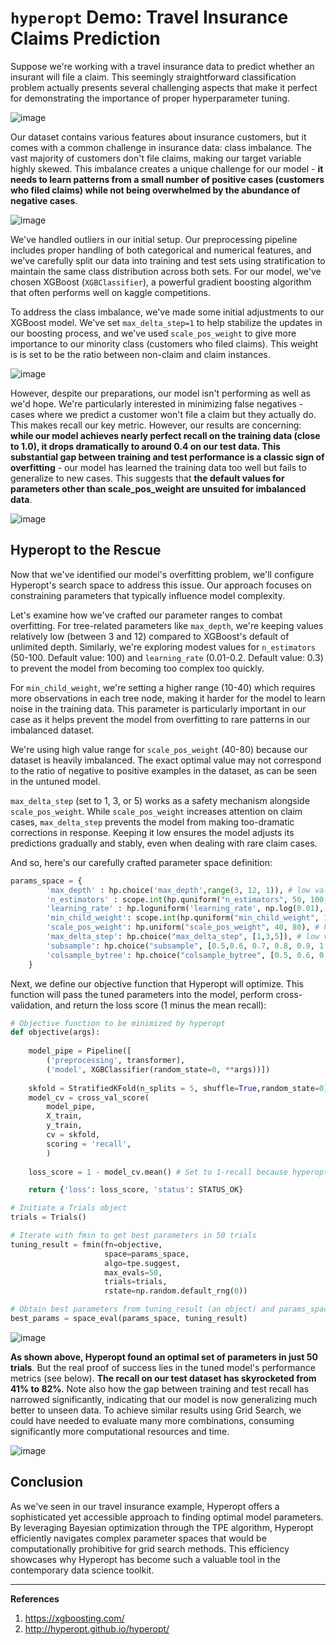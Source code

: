 # `hyperopt` Demo: Travel Insurance Claims Prediction

Suppose we're working with a travel insurance data to predict whether an insurant will file a claim. This seemingly straightforward classification problem actually presents several challenging aspects that make it perfect for demonstrating the importance of proper hyperparameter tuning.

![image](https://github.com/user-attachments/assets/b205f816-ab9c-48ab-86a9-5b685fd4f314)

Our dataset contains various features about insurance customers, but it comes with a common challenge in insurance data: class imbalance. The vast majority of customers don't file claims, making our target variable highly skewed. This imbalance creates a unique challenge for our model - **it needs to learn patterns from a small number of positive cases (customers who filed claims) while not being overwhelmed by the abundance of negative cases**.

![image](https://github.com/user-attachments/assets/6a5f0ce9-eae5-47ce-9b7c-fafd030c17e3)

We've handled outliers in our initial setup. Our preprocessing pipeline includes proper handling of both categorical and numerical features, and we've carefully split our data into training and test sets using stratification to maintain the same class distribution across both sets. For our model, we've chosen XGBoost (`XGBClassifier`), a powerful gradient boosting algorithm that often performs well on kaggle competitions.


To address the class imbalance, we've made some initial adjustments to our XGBoost model. We've set `max_delta_step=1` to help stabilize the updates in our boosting process, and we've used `scale_pos_weight` to give more importance to our minority class (customers who filed claims). This weight is is set to be the ratio between non-claim and claim instances.

![image](https://github.com/user-attachments/assets/9b479efb-f20a-4017-b56e-72fbaf3ed517)


However, despite our preparations, our model isn't performing as well as we'd hope. We're particularly interested in minimizing false negatives - cases where we predict a customer won't file a claim but they actually do. This makes recall our key metric. However, our results are concerning: **while our model achieves nearly perfect recall on the training data (close to 1.0), it drops dramatically to around 0.4 on our test data. This substantial gap between training and test performance is a classic sign of overfitting** - our model has learned the training data too well but fails to generalize to new cases. This suggests that **the default values for parameters other than scale_pos_weight are unsuited for imbalanced data**.

![image](https://github.com/user-attachments/assets/1e1ecbd2-81f7-499e-b158-a0187208cd79)

## Hyperopt to the Rescue
Now that we've identified our model's overfitting problem, we'll configure Hyperopt's search space to address this issue. Our approach focuses on constraining parameters that typically influence model complexity. 


Let's examine how we've crafted our parameter ranges to combat overfitting. For tree-related parameters like `max_depth`, we're keeping values relatively low (between 3 and 12) compared to XGBoost's default of unlimited depth. Similarly, we're exploring modest values for `n_estimators` (50-100. Default value: 100) and `learning_rate` (0.01-0.2. Default value: 0.3) to prevent the model from becoming too complex too quickly.

For `min_child_weight`, we're setting a higher range (10-40) which requires more observations in each tree node, making it harder for the model to learn noise in the training data. This parameter is particularly important in our case as it helps prevent the model from overfitting to rare patterns in our imbalanced dataset.

We're using high value range for `scale_pos_weight` (40-80) because our dataset is heavily imbalanced. The exact optimal value may not correspond  to the ratio of negative to positive examples in the dataset, as can be seen in the untuned model.

`max_delta_step` (set to 1, 3, or 5) works as a safety mechanism alongside `scale_pos_weight`. While `scale_pos_weight` increases attention on claim cases, `max_delta_step` prevents the model from making too-dramatic corrections in response. Keeping it low ensures the model adjusts its predictions gradually and stably, even when dealing with rare claim cases.


And so, here's our carefully crafted parameter space definition:

```python
params_space = {
        'max_depth' : hp.choice('max_depth',range(3, 12, 1)), # low values to reduce overfitting
        'n_estimators' : scope.int(hp.quniform("n_estimators", 50, 100,5)), # low values to reduce overfitting
        'learning_rate' : hp.loguniform('learning_rate', np.log(0.01), np.log(0.2)), # low values to reduce overfitting
        'min_child_weight': scope.int(hp.quniform("min_child_weight", 10, 40, 1)), # high values to reduce overfitting
        'scale_pos_weight': hp.uniform("scale_pos_weight", 40, 80), # high values because data is highly imbalanced
        'max_delta_step': hp.choice("max_delta_step", [1,3,5]), # low values to reduce overfitting
        'subsample': hp.choice("subsample", [0.5,0.6, 0.7, 0.8, 0.9, 1.0]), # values between 0.5-1.0 to reduce overfitting
        'colsample_bytree': hp.choice("colsample_bytree", [0.5, 0.6, 0.7, 0.8, 0.9, 1.0])  # values between 0.5-1.0 to reduce overfitting
    }
```

Next, we define our objective function that Hyperopt will optimize. This function will pass the tuned parameters into the model, perform cross-validation, and return the loss score (1 minus the mean recall):

```python
# Objective function to be minimized by hyperopt
def objective(args):
    
    model_pipe = Pipeline([
        ('preprocessing', transformer),
        ('model', XGBClassifier(random_state=0, **args))])
    
    skfold = StratifiedKFold(n_splits = 5, shuffle=True,random_state=0)
    model_cv = cross_val_score(
        model_pipe, 
        X_train, 
        y_train, 
        cv = skfold, 
        scoring = 'recall',
        )
    
    loss_score = 1 - model_cv.mean() # Set to 1-recall because hyperopt minimizes

    return {'loss': loss_score, 'status': STATUS_OK}

# Initiate a Trials object 
trials = Trials()

# Iterate with fmin to get best parameters in 50 trials
tuning_result = fmin(fn=objective, 
                     space=params_space, 
                     algo=tpe.suggest,
                     max_evals=50, 
                     trials=trials, 
                     rstate=np.random.default_rng(0))

# Obtain best parameters from tuning_result (an object) and params_space
best_params = space_eval(params_space, tuning_result)
```

![image](https://github.com/user-attachments/assets/f3c9d3e2-402e-4bdd-96a3-f45540bd9559)

**As shown above, Hyperopt found an optimal set of parameters in just 50 trials**. But the real proof of success lies in the tuned model's performance metrics (see below). **The recall on our test dataset has skyrocketed from 41% to 82%**. Note also how the gap between training and test recall has narrowed significantly, indicating that our model is now generalizing much better to unseen data. To achieve similar results using Grid Search, we could have needed to evaluate many more combinations, consuming significantly more computational resources and time.

![image](https://github.com/user-attachments/assets/517523f0-5b3e-46bb-a2f5-325d26ee546e)

## Conclusion
As we've seen in our travel insurance example, Hyperopt offers a sophisticated yet accessible approach to finding optimal model parameters. By leveraging Bayesian optimization through the TPE algorithm, Hyperopt efficiently navigates complex parameter spaces that would be computationally prohibitive for grid search methods. This efficiency showcases why Hyperopt has become such a valuable tool in the contemporary data science toolkit.

---
**References**
1. https://xgboosting.com/
2. http://hyperopt.github.io/hyperopt/

